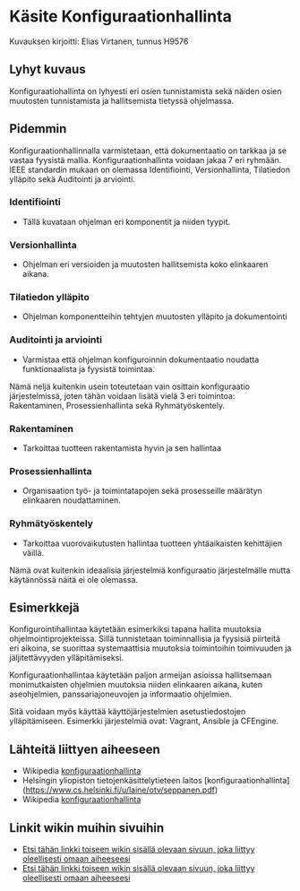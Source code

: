 # Käsite Konfiguraationhallinta

Kuvauksen kirjoitti: Elias Virtanen, tunnus H9576

## Lyhyt kuvaus

Konfiguraatiohallinta on lyhyesti eri osien tunnistamista sekä näiden osien muutosten tunnistamista ja hallitsemista tietyssä ohjelmassa.

## Pidemmin

Konfiguraationhallinnalla varmistetaan, että dokumentaatio on tarkkaa ja se vastaa fyysistä mallia.
Konfiguraationhallinta voidaan jakaa 7 eri ryhmään. IEEE standardin mukaan on olemassa Identifiointi, Versionhallinta, 
Tilatiedon ylläpito sekä Auditointi ja arviointi.

### Identifiointi

- Tällä kuvataan ohjelman eri komponentit ja niiden tyypit. 

### Versionhallinta

- Ohjelman eri versioiden ja muutosten hallitsemista koko elinkaaren aikana.

### Tilatiedon ylläpito

- Ohjelman komponentteihin tehtyjen muutosten ylläpito ja dokumentointi

### Auditointi ja arviointi

- Varmistaa että ohjelman konfiguroinnin dokumentaatio noudatta funktionaalista ja fyysistä toimintaa.

Nämä neljä kuitenkin usein toteutetaan vain osittain konfiguraatio järjestelmissä, joten tähän voidaan lisätä vielä 3 eri toimintoa: 
Rakentaminen, Prosessienhallinta sekä Ryhmätyöskentely.

### Rakentaminen

- Tarkoittaa tuotteen rakentamista hyvin ja sen hallintaa

### Prosessienhallinta

- Organisaation työ- ja toimintatapojen sekä prosesseille määrätyn elinkaaren noudattaminen.

### Ryhmätyöskentely

-  Tarkoittaa vuorovaikutusten hallintaa tuotteen yhtäaikaisten kehittäjien väillä.

Nämä ovat kuitenkin ideaalisia järjestelmiä konfiguraatio järjestelmälle mutta käytännössä näitä ei ole olemassa.

## Esimerkkejä

Konfigurointihallintaa käytetään esimerkiksi tapana hallita muutoksia ohjelmointiprojekteissa. Sillä tunnistetaan 
toiminnallisia ja fyysisiä piirteitä eri aikoina, se suorittaa systemaattisia muutoksia toimintoihin toimivuuden 
ja jäljitettävyyden ylläpitämiseksi.

Konfiguraationhallintaa käytetään paljon armeijan asioissa hallitsemaan monimutkaisten ohjelmien muutoksia niiden elinkaaren aikana, 
kuten aseohjelmien, panssariajoneuvojen ja informaatio ohjelmien.

Sitä voidaan myös käyttää käyttöjärjestelmien asetustiedostojen ylläpitämiseen. 
Esimerkki järjestelmiä ovat: Vagrant, Ansible ja CFEngine.

## Lähteitä liittyen aiheeseen

* Wikipedia [konfiguraationhallinta](https://en.wikipedia.org/wiki/Configuration_management)
* Helsingin yliopiston tietojenkäsittelytieteen laitos [konfiguraationhallinta] (https://www.cs.helsinki.fi/u/laine/otv/seppanen.pdf)
* Wikipedia [konfiguraationhallinta](https://fi.wikipedia.org/wiki/Ohjelmiston_versiohallinta#Konfiguraationhallinta)


## Linkit wikin muihin sivuihin


* [Etsi tähän linkki toiseen wikin sisällä olevaan sivuun, joka liittyy oleellisesti omaan aiheeseesi]()
* [Etsi tähän linkki toiseen wikin sisällä olevaan sivuun, joka liittyy oleellisesti omaan aiheeseesi]() 

